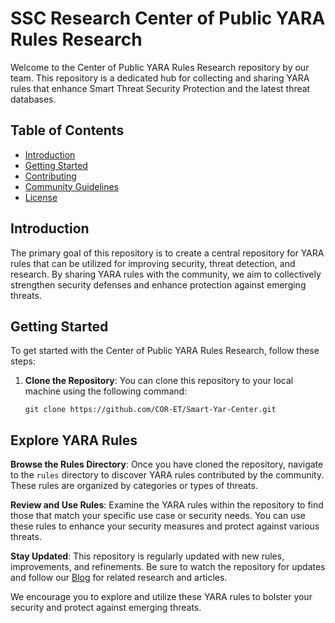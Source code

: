 # SSC Research Center of Public YARA Rules Research

Welcome to the Center of Public YARA Rules Research repository by our team. This repository is a dedicated hub for collecting and sharing YARA rules that enhance Smart Threat Security Protection and the latest threat databases.

## Table of Contents

- [Introduction](#introduction)
- [Getting Started](#getting-started)
- [Contributing](#contributing)
- [Community Guidelines](#community-guidelines)
- [License](#license)

## Introduction

The primary goal of this repository is to create a central repository for YARA rules that can be utilized for improving security, threat detection, and research. By sharing YARA rules with the community, we aim to collectively strengthen security defenses and enhance protection against emerging threats.

## Getting Started

To get started with the Center of Public YARA Rules Research, follow these steps:

1. **Clone the Repository**: You can clone this repository to your local machine using the following command:

   ```shell
   git clone https://github.com/COR-ET/Smart-Yar-Center.git
   ```


## Explore YARA Rules

**Browse the Rules Directory**: Once you have cloned the repository, navigate to the `rules` directory to discover YARA rules contributed by the community. These rules are organized by categories or types of threats.

**Review and Use Rules**: Examine the YARA rules within the repository to find those that match your specific use case or security needs. You can use these rules to enhance your security measures and protect against various threats.

**Stay Updated**: This repository is regularly updated with new rules, improvements, and refinements. Be sure to watch the repository for updates and follow our [Blog](https://your-blog-url.com) for related research and articles.

We encourage you to explore and utilize these YARA rules to bolster your security and protect against emerging threats.
